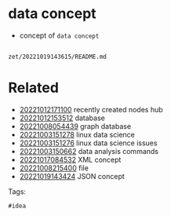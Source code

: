 # data concept

- concept of `data concept`

```
```

` zet/20221019143615/README.md `

# Related

- [20221012171100](/zet/20221012171100/README.md) recently created nodes hub
- [20221012153512](/zet/20221012153512/README.md) database
- [20221008054439](/zet/20221008054439/README.md) graph database
- [20221003151278](/zet/20221003151278/README.md) linux data science
- [20221003151276](/zet/20221003151276/README.md) linux data science issues
- [20221003150662](/zet/20221003150662/README.md) data analysis commands
- [20221017084532](/zet/20221017084532/README.md) XML concept
- [20221008215400](/zet/20221008215400/README.md) file
- [20221019143424](/zet/20221019143424/README.md) JSON concept

Tags:

    #idea
